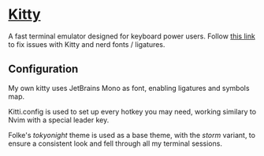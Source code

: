 # [Kitty](https://sw.kovidgoyal.net/kitty/)

A fast terminal emulator designed for keyboard power users.
Follow [this link](https://sw.kovidgoyal.net/kitty/faq/#kitty-is-not-able-to-use-my-favorite-font)
to fix issues with Kitty and nerd fonts / ligatures.

## Configuration

My own kitty uses JetBrains Mono as font, enabling ligatures and
symbols map.

Kitti.config is used to set up every hotkey you may need,
working similary to Nvim with a special leader key.

Folke's _tokyonight_ theme is used as a base theme, with the
_storm_ variant, to ensure a consistent look and fell through all
my terminal sessions.
